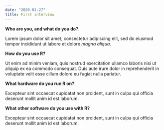 ```yaml
---
date: "2020-01-27"
title: First interview
---
```


**Who are you, and what do you do?**. 

Lorem ipsum dolor sit amet, consectetur adipiscing elit, sed do eiusmod tempor incididunt ut labore et dolore _magna aliqua_.

**How do you use R?**  

Ut enim ad minim veniam, quis nostrud exercitation ullamco laboris nisi ut aliquip ex ea commodo consequat. Duis aute irure dolor in reprehenderit in voluptate velit esse cillum dolore eu fugiat nulla pariatur.

**What hardware do you run R on?**  

Excepteur sint occaecat cupidatat non proident, sunt in culpa qui officia deserunt mollit anim id est laborum.

**What other software do you use with R?**  

Excepteur sint occaecat cupidatat non proident, sunt in culpa qui officia deserunt mollit anim id est laborum.
